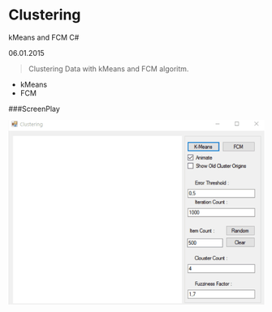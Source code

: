 # Clustering
kMeans and FCM C#

06.01.2015
> Clustering Data with kMeans and FCM algoritm.

* kMeans
* FCM

###ScreenPlay

![ScreenShot](https://github.com/MyniqX/Clustering/blob/master/KMeans/clustering.gif)
